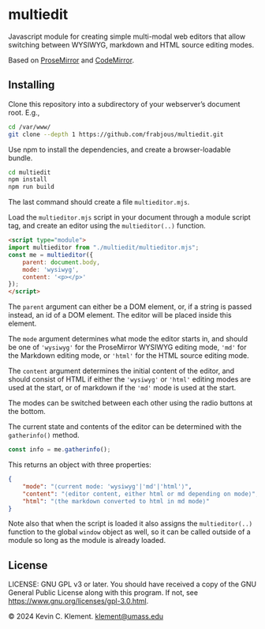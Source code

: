 
# multiedit

Javascript module for creating simple multi-modal web editors that allow switching between WYSIWYG, markdown and HTML source editing modes.

Based on [ProseMirror](https://prosemirror.net/) and [CodeMirror](https://codemirror.net/).

## Installing

Clone this repository into a subdirectory of your webserver’s document root. E.g.,

```sh
cd /var/www/
git clone --depth 1 https://github.com/frabjous/multiedit.git
```

Use npm to install the dependencies, and create a browser-loadable bundle.

```sh
cd multiedit
npm install
npm run build
```

The last command should create a file `multieditor.mjs`.

Load the `multieditor.mjs` script in your document through a module script tag, and create an editor using the `multieditor(..)` function.

```html
<script type="module">
import multieditor from "./multiedit/multieditor.mjs";
const me = multieditor({
    parent: document.body,
    mode: 'wysiwyg',
    content: '<p></p>'
});
</script>
```

The `parent` argument can either be a DOM element, or, if a string is passed instead, an id of a DOM element. The editor will be placed inside this element.

The `mode` argument determines what mode the editor starts in, and should be one of `'wysiwyg'` for the ProseMirror WYSIWYG editing mode, `'md'` for the Markdown editing mode, or `'html'` for the HTML source editing mode.

The `content` argument determines the initial content of the editor, and should consist of HTML if either the `'wysiwyg'` or `'html'` editing modes are used at the start, or of markdown if the `'md'` mode is used at the start.

The modes can be switched between each other using the radio buttons at the bottom.

The current state and contents of the editor can be determined with the `gatherinfo()` method.

```javascript
const info = me.gatherinfo();
```

This returns an object with three properties:

```json
{
    "mode": "⟨current mode: 'wysiwyg'|'md'|'html'⟩",
    "content": "⟨editor content, either html or md depending on mode⟩",
    "html": "⟨the markdown converted to html in md mode⟩"
}
```

Note also that when the script is loaded it also assigns the `multieditor(..)` function to the global `window` object as well, so it can be called outside of a module so long as the module is already loaded.

## License

LICENSE: GNU GPL v3 or later. You should have received a copy of the GNU General
Public License along with this program. If not, see
<https://www.gnu.org/licenses/gpl-3.0.html>.

© 2024 Kevin C. Klement. <klement@umass.edu>
